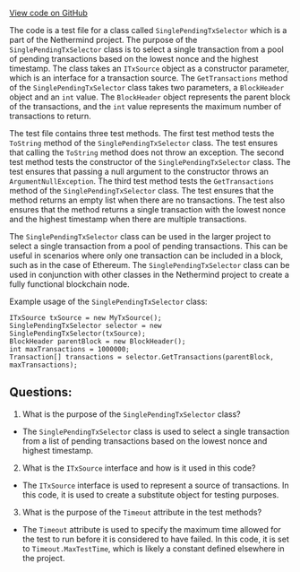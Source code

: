 [View code on GitHub](https://github.com/NethermindEth/nethermind/src/Nethermind/Nethermind.Blockchain.Test/Consensus/SinglePendingTxSelectorTests.cs)

The code is a test file for a class called `SinglePendingTxSelector` which is a part of the Nethermind project. The purpose of the `SinglePendingTxSelector` class is to select a single transaction from a pool of pending transactions based on the lowest nonce and the highest timestamp. The class takes an `ITxSource` object as a constructor parameter, which is an interface for a transaction source. The `GetTransactions` method of the `SinglePendingTxSelector` class takes two parameters, a `BlockHeader` object and an `int` value. The `BlockHeader` object represents the parent block of the transactions, and the `int` value represents the maximum number of transactions to return.

The test file contains three test methods. The first test method tests the `ToString` method of the `SinglePendingTxSelector` class. The test ensures that calling the `ToString` method does not throw an exception. The second test method tests the constructor of the `SinglePendingTxSelector` class. The test ensures that passing a null argument to the constructor throws an `ArgumentNullException`. The third test method tests the `GetTransactions` method of the `SinglePendingTxSelector` class. The test ensures that the method returns an empty list when there are no transactions. The test also ensures that the method returns a single transaction with the lowest nonce and the highest timestamp when there are multiple transactions.

The `SinglePendingTxSelector` class can be used in the larger project to select a single transaction from a pool of pending transactions. This can be useful in scenarios where only one transaction can be included in a block, such as in the case of Ethereum. The `SinglePendingTxSelector` class can be used in conjunction with other classes in the Nethermind project to create a fully functional blockchain node. 

Example usage of the `SinglePendingTxSelector` class:

```
ITxSource txSource = new MyTxSource();
SinglePendingTxSelector selector = new SinglePendingTxSelector(txSource);
BlockHeader parentBlock = new BlockHeader();
int maxTransactions = 1000000;
Transaction[] transactions = selector.GetTransactions(parentBlock, maxTransactions);
```
## Questions: 
 1. What is the purpose of the `SinglePendingTxSelector` class?
- The `SinglePendingTxSelector` class is used to select a single transaction from a list of pending transactions based on the lowest nonce and highest timestamp.

2. What is the `ITxSource` interface and how is it used in this code?
- The `ITxSource` interface is used to represent a source of transactions. In this code, it is used to create a substitute object for testing purposes.

3. What is the purpose of the `Timeout` attribute in the test methods?
- The `Timeout` attribute is used to specify the maximum time allowed for the test to run before it is considered to have failed. In this code, it is set to `Timeout.MaxTestTime`, which is likely a constant defined elsewhere in the project.